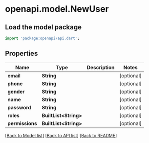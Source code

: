 # openapi.model.NewUser

## Load the model package
```dart
import 'package:openapi/api.dart';
```

## Properties
Name | Type | Description | Notes
------------ | ------------- | ------------- | -------------
**email** | **String** |  | [optional] 
**phone** | **String** |  | [optional] 
**gender** | **String** |  | [optional] 
**name** | **String** |  | [optional] 
**password** | **String** |  | [optional] 
**roles** | **BuiltList&lt;String&gt;** |  | [optional] 
**permissions** | **BuiltList&lt;String&gt;** |  | [optional] 

[[Back to Model list]](../README.md#documentation-for-models) [[Back to API list]](../README.md#documentation-for-api-endpoints) [[Back to README]](../README.md)


